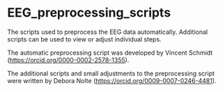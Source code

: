 # EEG_preprocessing_scripts

The scripts used to preprocess the EEG data automatically. Additional scripts can be used to view or adjust individual steps.


The automatic preprocessing script was developed by Vincent Schmidt (https://orcid.org/0000-0002-2578-1355).

The additional scripts and small adjustments to the preprocessing script were written by Debora Nolte (https://orcid.org/0009-0007-0246-4481).
